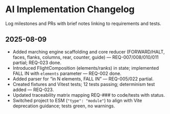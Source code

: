 # AI Implementation Changelog

Log milestones and PRs with brief notes linking to requirements and tests.

## 2025-08-09

- Added marching engine scaffolding and core reducer (FORWARD/HALT, faces, flanks, columns, rear, counter, guide) — REQ-007/008/010/011 partial; REQ-023 done.
- Introduced FlightComposition (elements/ranks) in state; implemented FALL IN with `elements` parameter — REQ-002 done.
- Added parser for “in N elements, FALL IN” — REQ-005/022 partial.
- Created fixtures and Vitest tests; 12 tests passing; determinism test added — REQ-023.
- Updated traceability matrix mapping REQ-### to code/tests with status.
- Switched project to ESM (`"type": "module"`) to align with Vite deprecation guidance; tests green, no warnings.
